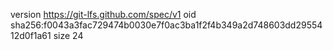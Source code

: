 version https://git-lfs.github.com/spec/v1
oid sha256:f0043a3fac729474b0030e7f0ac3ba1f2f4b349a2d748603dd2955412d0f1a61
size 24
